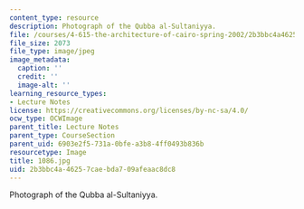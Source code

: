 ```yaml
---
content_type: resource
description: Photograph of the Qubba al-Sultaniyya.
file: /courses/4-615-the-architecture-of-cairo-spring-2002/2b3bbc4a46257caebda709afeaac8dc8_1086.jpg
file_size: 2073
file_type: image/jpeg
image_metadata:
  caption: ''
  credit: ''
  image-alt: ''
learning_resource_types:
- Lecture Notes
license: https://creativecommons.org/licenses/by-nc-sa/4.0/
ocw_type: OCWImage
parent_title: Lecture Notes
parent_type: CourseSection
parent_uid: 6903e2f5-731a-0bfe-a3b8-4ff0493b836b
resourcetype: Image
title: 1086.jpg
uid: 2b3bbc4a-4625-7cae-bda7-09afeaac8dc8
---
```

Photograph of the Qubba al-Sultaniyya.